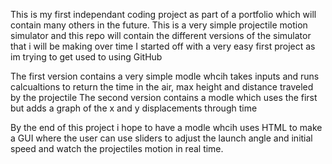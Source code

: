 This is my first independant coding project as part of a portfolio which will contain many others in the future.
This is a very simple projectile motion simulator and this repo will contain the different versions of the simulator that i will be making over time
I started off with a very easy first project as im trying to get used to using GitHub

The first version contains a very simple modle whcih takes inputs and runs calcualtions to return the time in the air, max height and distance traveled by the projectile
The second version contains a modle which uses the first but adds a graph of the x and y displacements through time

By the end of this project i hope to have a modle whcih uses HTML to make a GUI where the user can use sliders to adjust the launch angle and initial speed and watch the projectiles motion in real time.
